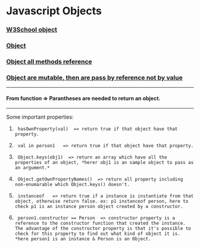# Javascript Objects  
### [W3School object](https://www.w3schools.com/js/js_object_definition.asp)  
### [Object](https://developer.mozilla.org/en-US/docs/Learn/JavaScript/Objects/Basics)  
### [Object all methods reference](https://www.w3schools.com/js/js_object_es5.asp)    
### [Object are mutable, then are pass by reference not by value](https://github.com/SazinSamin/Samin_Reading_Room/blob/main/Javascript/Good_Practice/1116_passbyValue_&_passbyReference.cpp)  
------  
#### From function => Parantheses are needed to return an object.  
-----  

Some important properties:    

1.      hasOwnProperty(val)  => return true if that object have that property. 
2.      val in person1   => return true if that object have that property.
3.      Object.keys(obj1)  => return an array which have all the properties of an object, *herer obj1 is an sample object to pass as an argument.*  
4.      Object.getOwnPropertyNames()  => return all property including non-enumarable which Object.keys() doesn't.  
5.      instanceof   => return true if a instance is instantiate from that object, otherwise return false. ex: p1 instanceof person, here to check p1 is an instance person object created by a constructor.
6.      person1.constructor == Person  => constructor property is a reference to the constructor function that created the instance. The advantage of the constructor property is that it's possible to check for this property to find out what kind of object it is. *here person1 is an instance & Person is an Object.
